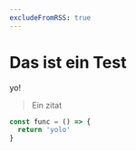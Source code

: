 ```yaml
---
excludeFromRSS: true
---
```


# Das ist ein Test

yo!


> Ein zitat

```JavaScript
const func = () => {
  return 'yolo'
}
```
